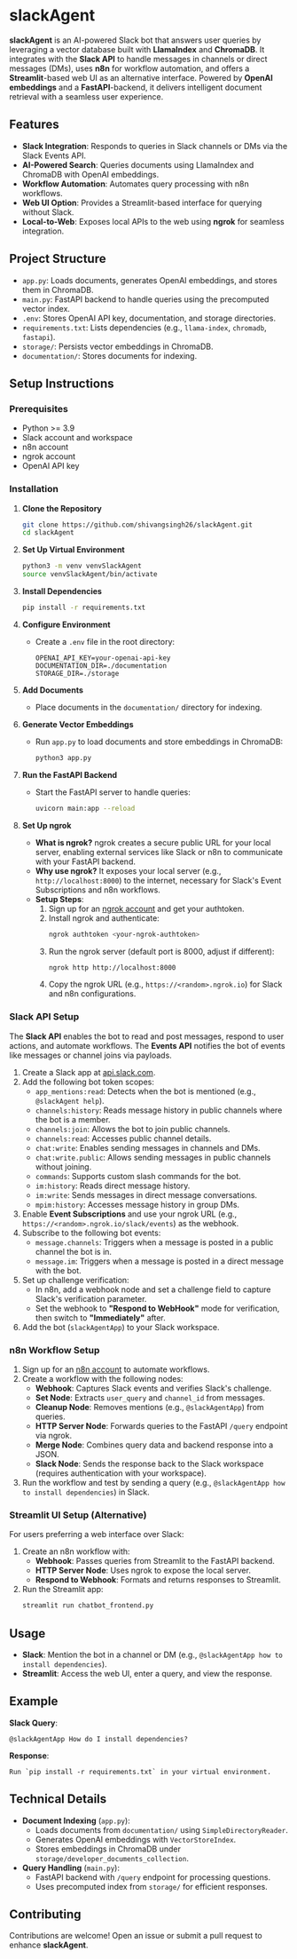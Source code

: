 # slackAgent

**slackAgent** is an AI-powered Slack bot that answers user queries by leveraging a vector database built with **LlamaIndex** and **ChromaDB**. It integrates with the **Slack API** to handle messages in channels or direct messages (DMs), uses **n8n** for workflow automation, and offers a **Streamlit**-based web UI as an alternative interface. Powered by **OpenAI embeddings** and a **FastAPI**-backend, it delivers intelligent document retrieval with a seamless user experience.

## Features

- **Slack Integration**: Responds to queries in Slack channels or DMs via the Slack Events API.
- **AI-Powered Search**: Queries documents using LlamaIndex and ChromaDB with OpenAI embeddings.
- **Workflow Automation**: Automates query processing with n8n workflows.
- **Web UI Option**: Provides a Streamlit-based interface for querying without Slack.
- **Local-to-Web**: Exposes local APIs to the web using **ngrok** for seamless integration.

## Project Structure

- `app.py`: Loads documents, generates OpenAI embeddings, and stores them in ChromaDB.
- `main.py`: FastAPI backend to handle queries using the precomputed vector index.
- `.env`: Stores OpenAI API key, documentation, and storage directories.
- `requirements.txt`: Lists dependencies (e.g., `llama-index`, `chromadb`, `fastapi`).
- `storage/`: Persists vector embeddings in ChromaDB.
- `documentation/`: Stores documents for indexing.

## Setup Instructions

### Prerequisites
- Python >= 3.9
- Slack account and workspace
- n8n account
- ngrok account
- OpenAI API key

### Installation

1. **Clone the Repository**
   ```bash
   git clone https://github.com/shivangsingh26/slackAgent.git
   cd slackAgent
   ```

2. **Set Up Virtual Environment**
   ```bash
   python3 -m venv venvSlackAgent
   source venvSlackAgent/bin/activate
   ```

3. **Install Dependencies**
   ```bash
   pip install -r requirements.txt
   ```

4. **Configure Environment**
   - Create a `.env` file in the root directory:
     ```
     OPENAI_API_KEY=your-openai-api-key
     DOCUMENTATION_DIR=./documentation
     STORAGE_DIR=./storage
     ```

5. **Add Documents**
   - Place documents in the `documentation/` directory for indexing.

6. **Generate Vector Embeddings**
   - Run `app.py` to load documents and store embeddings in ChromaDB:
     ```bash
     python3 app.py
     ```

7. **Run the FastAPI Backend**
   - Start the FastAPI server to handle queries:
     ```bash
     uvicorn main:app --reload
     ```

8. **Set Up ngrok**
   - **What is ngrok?** ngrok creates a secure public URL for your local server, enabling external services like Slack or n8n to communicate with your FastAPI backend.
   - **Why use ngrok?** It exposes your local server (e.g., `http://localhost:8000`) to the internet, necessary for Slack's Event Subscriptions and n8n workflows.
   - **Setup Steps**:
     1. Sign up for an [ngrok account](https://ngrok.com) and get your authtoken.
     2. Install ngrok and authenticate:
        ```bash
        ngrok authtoken <your-ngrok-authtoken>
        ```
     3. Run the ngrok server (default port is 8000, adjust if different):
        ```bash
        ngrok http http://localhost:8000
        ```
     4. Copy the ngrok URL (e.g., `https://<random>.ngrok.io`) for Slack and n8n configurations.

### Slack API Setup

The **Slack API** enables the bot to read and post messages, respond to user actions, and automate workflows. The **Events API** notifies the bot of events like messages or channel joins via payloads.

1. Create a Slack app at [api.slack.com](https://api.slack.com).
2. Add the following bot token scopes:
   - `app_mentions:read`: Detects when the bot is mentioned (e.g., `@slackAgent help`).
   - `channels:history`: Reads message history in public channels where the bot is a member.
   - `channels:join`: Allows the bot to join public channels.
   - `channels:read`: Accesses public channel details.
   - `chat:write`: Enables sending messages in channels and DMs.
   - `chat:write.public`: Allows sending messages in public channels without joining.
   - `commands`: Supports custom slash commands for the bot.
   - `im:history`: Reads direct message history.
   - `im:write`: Sends messages in direct message conversations.
   - `mpim:history`: Accesses message history in group DMs.
3. Enable **Event Subscriptions** and use your ngrok URL (e.g., `https://<random>.ngrok.io/slack/events`) as the webhook.
4. Subscribe to the following bot events:
   - `message.channels`: Triggers when a message is posted in a public channel the bot is in.
   - `message.im`: Triggers when a message is posted in a direct message with the bot.
5. Set up challenge verification:
   - In n8n, add a webhook node and set a challenge field to capture Slack's verification parameter.
   - Set the webhook to **"Respond to WebHook"** mode for verification, then switch to **"Immediately"** after.
6. Add the bot (`slackAgentApp`) to your Slack workspace.

### n8n Workflow Setup

1. Sign up for an [n8n account](https://n8n.io) to automate workflows.
2. Create a workflow with the following nodes:
   - **Webhook**: Captures Slack events and verifies Slack's challenge.
   - **Set Node**: Extracts `user_query` and `channel_id` from messages.
   - **Cleanup Node**: Removes mentions (e.g., `@slackAgentApp`) from queries.
   - **HTTP Server Node**: Forwards queries to the FastAPI `/query` endpoint via ngrok.
   - **Merge Node**: Combines query data and backend response into a JSON.
   - **Slack Node**: Sends the response back to the Slack workspace (requires authentication with your workspace).
3. Run the workflow and test by sending a query (e.g., `@slackAgentApp how to install dependencies`) in Slack.

### Streamlit UI Setup (Alternative)

For users preferring a web interface over Slack:
1. Create an n8n workflow with:
   - **Webhook**: Passes queries from Streamlit to the FastAPI backend.
   - **HTTP Server Node**: Uses ngrok to expose the local server.
   - **Respond to Webhook**: Formats and returns responses to Streamlit.
2. Run the Streamlit app:
   ```bash
   streamlit run chatbot_frontend.py
   ```

## Usage

- **Slack**: Mention the bot in a channel or DM (e.g., `@slackAgentApp how to install dependencies`).
- **Streamlit**: Access the web UI, enter a query, and view the response.

## Example

**Slack Query**:
```
@slackAgentApp How do I install dependencies?
```
**Response**:
```
Run `pip install -r requirements.txt` in your virtual environment.
```

## Technical Details

- **Document Indexing** (`app.py`):
  - Loads documents from `documentation/` using `SimpleDirectoryReader`.
  - Generates OpenAI embeddings with `VectorStoreIndex`.
  - Stores embeddings in ChromaDB under `storage/developer_documents_collection`.
- **Query Handling** (`main.py`):
  - FastAPI backend with `/query` endpoint for processing questions.
  - Uses precomputed index from `storage/` for efficient responses.

## Contributing

Contributions are welcome! Open an issue or submit a pull request to enhance **slackAgent**.